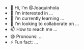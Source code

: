- 👋 Hi, I’m @Joaquinhola
- 👀 I’m interested in ...
- 🌱 I’m currently learning ...
- 💞️ I’m looking to collaborate on ...
- 📫 How to reach me ...
- 😄 Pronouns: ...
- ⚡ Fun fact: ...

<!---
Joaquinhola/Joaquinhola is a ✨ special ✨ repository because its `README.md` (this file) appears on your GitHub profile.
You can click the Preview link to take a look at your changes.
--->
